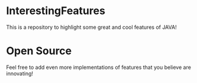 # InterestingFeatures
This is a repository to highlight some great and cool features of JAVA!

# Open Source
Feel free to add even more implementations of features that you believe are innovating!
